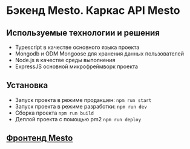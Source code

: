 # Бэкенд Mesto. Каркас API Mesto

## Используемые технологии и решения
- Typescript в качестве основного языка проекта
- Mongodb и ODM Mongoose для хранения данных пользователей
- Node.js в качестве среды выполнения
- ExpressJS основной микрофреймворк проекта

## Установка
- Запуск проекта в режиме продакшен: `npm run start`
- Запуск проекта в режиме разработки: `npm run dev`
- Сборка проекта `npm run build`
- Деплой проекта с помощью pm2 `npm run deploy`

## [Фронтенд Mesto](https://smgvasya.github.io/mesto-project/)
